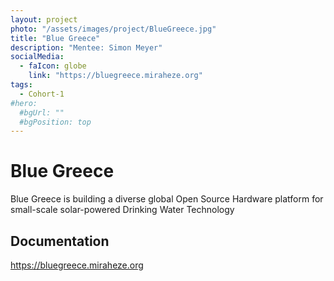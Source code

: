 ```yaml
---
layout: project
photo: "/assets/images/project/BlueGreece.jpg"
title: "Blue Greece"
description: "Mentee: Simon	Meyer"
socialMedia:
  - faIcon: globe
    link: "https://bluegreece.miraheze.org"
tags:
  - Cohort-1
#hero:
  #bgUrl: ""
  #bgPosition: top
---
```


# Blue Greece

Blue Greece is building a diverse global Open Source Hardware platform for small-scale solar-powered Drinking Water Technology

## Documentation

https://bluegreece.miraheze.org
